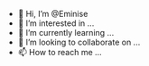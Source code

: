 - 👋 Hi, I’m @Eminise
- 👀 I’m interested in ...
- 🌱 I’m currently learning ...
- 💞️ I’m looking to collaborate on ...
- 📫 How to reach me ...

<!---
Eminise/Eminise is a ✨ special ✨ repository because its `README.md` (this file) appears on your GitHub profile.
You can click the Preview link to take a look at your changes.
--->
